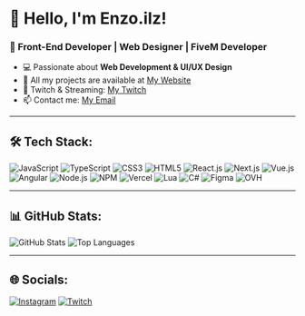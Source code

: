 # 👋 Hello, I'm Enzo.ilz!
### 🚀 Front-End Developer | Web Designer | FiveM Developer

- 💻 Passionate about **Web Development & UI/UX Design**
- 💼 All my projects are available at [My Website](https://enzoilz.fr/)
- 🎥 Twitch & Streaming: [My Twitch](https://www.twitch.tv/enzo_ilz)
- 📫 Contact me: [My Email](mailto:contact@enzoilz.fr)

---

## 🛠️ Tech Stack:
![JavaScript](https://img.shields.io/badge/-JavaScript-F7DF1E?style=flat&logo=javascript&logoColor=black)
![TypeScript](https://img.shields.io/badge/-TypeScript-3178C6?style=flat&logo=typescript&logoColor=white)
![CSS3](https://img.shields.io/badge/-CSS3-1572B6?style=flat&logo=css3)
![HTML5](https://img.shields.io/badge/-HTML5-E34F26?style=flat&logo=html5&logoColor=white)
![React.js](https://img.shields.io/badge/-React-61DAFB?style=flat&logo=react)
![Next.js](https://img.shields.io/badge/-Next.js-000000?style=flat&logo=next.js&logoColor=white)
![Vue.js](https://img.shields.io/badge/-Vue.js-4FC08D?style=flat&logo=vue.js&logoColor=white)
![Angular](https://img.shields.io/badge/-Angular-DD0031?style=flat&logo=angular&logoColor=white)
![Node.js](https://img.shields.io/badge/-Node.js-339933?style=flat&logo=node.js&logoColor=white)
![NPM](https://img.shields.io/badge/-NPM-CB3837?style=flat&logo=npm&logoColor=white)
![Vercel](https://img.shields.io/badge/-Vercel-000000?style=flat&logo=vercel&logoColor=white)
![Lua](https://img.shields.io/badge/-Lua-2C2D72?style=flat&logo=lua&logoColor=white)
![C#](https://img.shields.io/badge/-C%23-239120?style=flat&logo=c-sharp&logoColor=white)
![Figma](https://img.shields.io/badge/-Figma-F24E1E?style=flat&logo=figma&logoColor=white)
![OVH](https://img.shields.io/badge/-OVH-123F6D?style=flat&logo=ovh&logoColor=white)

---

## 📊 GitHub Stats:
![GitHub Stats](https://github-readme-stats.vercel.app/api?username=Enzo-ilz&show_icons=true&theme=radical)
![Top Languages](https://github-readme-stats.vercel.app/api/top-langs/?username=Enzo-ilz&layout=compact&theme=radical)

---

## 🌐 Socials:
[![Instagram](https://img.shields.io/badge/Instagram-%23E4405F.svg?style=for-the-badge&logo=instagram&logoColor=white)](https://www.instagram.com/enzo.ilz/)
[![Twitch](https://img.shields.io/badge/Twitch-%239146FF.svg?style=for-the-badge&logo=twitch&logoColor=white)](https://www.twitch.tv/enzo_ilz)
